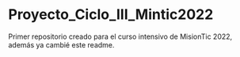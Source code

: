 # Proyecto_Ciclo_III_Mintic2022
Primer repositorio creado para el curso intensivo de MisionTic 2022, además ya cambié este readme.
